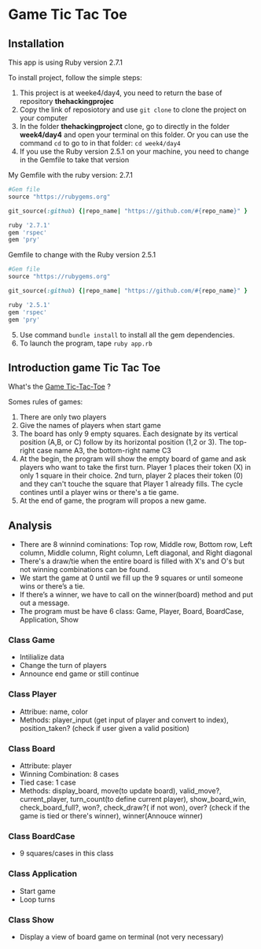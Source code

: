 # Game Tic Tac Toe

## Installation

This app is using Ruby version 2.7.1

To install project, follow the simple steps:

1. This project is at weeke4/day4, you need to return the base of repository **thehackingprojec**
2. Copy the link of reposiotory and use `git clone` to clone the project on your computer
3. In the folder **thehackingproject** clone, go to directly in the folder **week4/day4** and open your terminal on this folder. Or you can use the command `cd` to go to in that folder: `cd week4/day4`
4. If you use the Ruby version 2.5.1 on your machine, you need to change in the Gemfile to take that version
   
  My Gemfile with the ruby version: 2.7.1
  ```ruby
  #Gem file
  source "https://rubygems.org"

  git_source(:github) {|repo_name| "https://github.com/#{repo_name}" }

  ruby '2.7.1'
  gem 'rspec'
  gem 'pry'
  ```

  Gemfile to change with the Ruby version 2.5.1
  ```ruby
  #Gem file
  source "https://rubygems.org"

  git_source(:github) {|repo_name| "https://github.com/#{repo_name}" }

  ruby '2.5.1'
  gem 'rspec'
  gem 'pry'
  ```
5. Use command `bundle install` to install all the gem dependencies.
6. To launch the program, tape `ruby app.rb`
   

## Introduction game Tic Tac Toe

What's the [Game Tic-Tac-Toe](https://en.wikipedia.org/wiki/Tic-tac-toe) ?

Somes rules of games:

1. There are only two players
2. Give the names of players when start game
3. The board has only 9 empty squares. Each designate by its vertical position (A,B, or C) follow by its horizontal position (1,2 or 3). The top-right case name A3, the bottom-right name C3
4. At the begin, the program will show the empty board of game and ask players who want to take the first turn. Player 1 places their token (X) in only 1 square in their choice. 2nd turn, player 2 places their token (0) and they can't touche the square that Player 1 already fills. The cycle contines until a player wins or there's a tie game.
5. At the end of game, the program will propos a new game.

## Analysis

- There are 8 winnind cominations: Top row, Middle row, Bottom row, Left column, Middle column, Right column, Left diagonal, and Right diagonal
- There's a draw/tie when the entire board is filled with X's and O's but not winning combinations can be found.
- We start the game at 0 until we fill up the 9 squares or until someone wins or there’s a tie.
- If there’s a winner, we have to call on the winner(board) method and put out a message.
- The program must be have 6 class: Game, Player, Board, BoardCase, Application, Show

### Class Game

- Intilialize data
- Change the turn of players
- Announce end game or still continue

### Class Player

- Attribue: name, color
- Methods: player_input (get input of player and convert to index), position_taken? (check if user given a valid position)

### Class Board

- Attribute: player
- Winning Combination: 8 cases
- Tied case: 1 case
- Methods: display_board, move(to update board), valid_move?, current_player, turn_count(to define current player), show_board_win, check_board_full?, won?, check_draw?( if not won), over? (check if the game is tied or there's winner), winner(Annouce winner)

### Class BoardCase

- 9 squares/cases in this class

### Class Application

- Start game
- Loop turns

### Class Show

- Display a view of board game on terminal (not very necessary)
